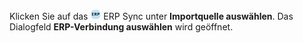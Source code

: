 <!-- markdownlint-disable-file MD041 -->
Klicken Sie auf das ![Symbol][img1] ERP Sync unter **Importquelle auswählen**. Das Dialogfeld **ERP-Verbindung auswählen** wird geöffnet.

<!-- Referenced images -->
[img1]: ../../../../../media/icons/admin/import-erp-small.png
